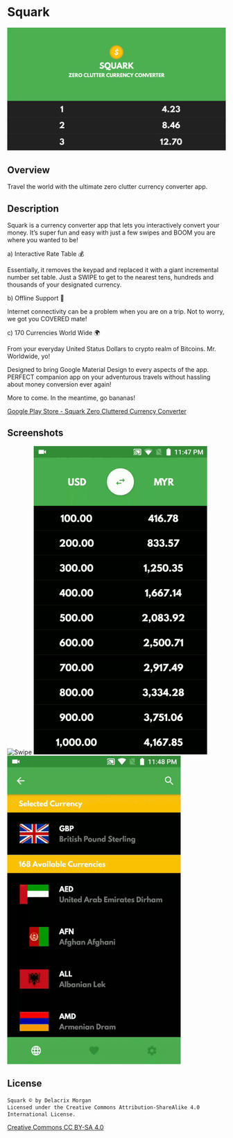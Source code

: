 # Squark

![Overview Header](screenshots/0_header.png?raw=true "Overview Header")

## Overview
Travel the world with the ultimate zero clutter currency converter app.

## Description
Squark is a currency converter app that lets you interactively convert your money. It’s super fun and easy with just a few swipes and BOOM you are where you wanted to be!

a) Interactive Rate Table 💰

Essentially, it removes the keypad and replaced it with a giant incremental number set table. Just a SWIPE to get to the nearest tens, hundreds and thousands of your designated currency.

b) Offline Support 📡

Internet connectivity can be a problem when you are on a trip. Not to worry, we got you COVERED mate!

c) 170 Currencies World Wide 🌍

From your everyday United Status Dollars to crypto realm of Bitcoins. Mr. Worldwide, yo!

Designed to bring Google Material Design to every aspects of the app. PERFECT companion app on your adventurous travels without hassling about money conversion ever again!

More to come. In the meantime, go bananas!

[Google Play Store - Squark Zero Cluttered Currency Converter](https://play.google.com/store/apps/details?id=com.delacrixmorgan.squark)

## Screenshots
![Swipe](screenshots/1_swipe.gif?raw=true "Swipe")
![Expand](screenshots/2_expand.gif?raw=true "Expand")
![Currencies](screenshots/3_currencies.gif?raw=true "Currencies")

## License
```
Squark © by Delacrix Morgan
Licensed under the Creative Commons Attribution-ShareAlike 4.0 International License.
```
[Creative Commons CC BY-SA 4.0](https://creativecommons.org/licenses/by-sa/4.0/legalcode)

